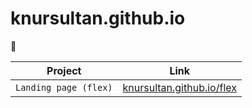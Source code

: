 # knursultan.github.io
🥋

| Project | Link |
| --- | --- |
| `Landing page (flex)` | [knursultan.github.io/flex](https://knursultan.github.io/flex/)|
